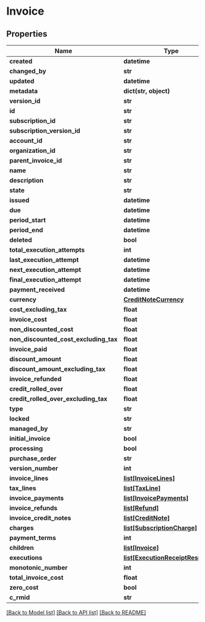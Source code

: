 # Invoice

## Properties
Name | Type | Description | Notes
------------ | ------------- | ------------- | -------------
**created** | **datetime** |  | [optional] 
**changed_by** | **str** |  | [optional] 
**updated** | **datetime** |  | [optional] 
**metadata** | **dict(str, object)** |  | [optional] 
**version_id** | **str** |  | [optional] 
**id** | **str** |  | [optional] 
**subscription_id** | **str** |  | [optional] 
**subscription_version_id** | **str** |  | [optional] 
**account_id** | **str** |  | 
**organization_id** | **str** |  | 
**parent_invoice_id** | **str** |  | [optional] 
**name** | **str** |  | [optional] 
**description** | **str** |  | [optional] 
**state** | **str** |  | 
**issued** | **datetime** |  | [optional] 
**due** | **datetime** |  | [optional] 
**period_start** | **datetime** |  | [optional] 
**period_end** | **datetime** |  | [optional] 
**deleted** | **bool** |  | 
**total_execution_attempts** | **int** |  | [optional] 
**last_execution_attempt** | **datetime** |  | [optional] 
**next_execution_attempt** | **datetime** |  | [optional] 
**final_execution_attempt** | **datetime** |  | [optional] 
**payment_received** | **datetime** |  | [optional] 
**currency** | [**CreditNoteCurrency**](CreditNoteCurrency.md) |  | 
**cost_excluding_tax** | **float** |  | 
**invoice_cost** | **float** |  | 
**non_discounted_cost** | **float** |  | [optional] 
**non_discounted_cost_excluding_tax** | **float** |  | [optional] 
**invoice_paid** | **float** |  | [optional] 
**discount_amount** | **float** |  | [optional] 
**discount_amount_excluding_tax** | **float** |  | [optional] 
**invoice_refunded** | **float** |  | [optional] 
**credit_rolled_over** | **float** |  | 
**credit_rolled_over_excluding_tax** | **float** |  | [optional] 
**type** | **str** |  | 
**locked** | **str** |  | [optional] 
**managed_by** | **str** |  | [optional] 
**initial_invoice** | **bool** |  | 
**processing** | **bool** |  | 
**purchase_order** | **str** |  | [optional] 
**version_number** | **int** |  | 
**invoice_lines** | [**list[InvoiceLines]**](InvoiceLines.md) |  | [optional] 
**tax_lines** | [**list[TaxLine]**](TaxLine.md) |  | [optional] 
**invoice_payments** | [**list[InvoicePayments]**](InvoicePayments.md) |  | [optional] 
**invoice_refunds** | [**list[Refund]**](Refund.md) |  | [optional] 
**invoice_credit_notes** | [**list[CreditNote]**](CreditNote.md) |  | [optional] 
**charges** | [**list[SubscriptionCharge]**](SubscriptionCharge.md) |  | [optional] 
**payment_terms** | **int** |  | [optional] 
**children** | [**list[Invoice]**](Invoice.md) |  | [optional] 
**executions** | [**list[ExecutionReceiptResponse]**](ExecutionReceiptResponse.md) |  | [optional] 
**monotonic_number** | **int** |  | [optional] 
**total_invoice_cost** | **float** |  | [optional] 
**zero_cost** | **bool** |  | [optional] 
**c_rmid** | **str** |  | [optional] 

[[Back to Model list]](../README.md#documentation-for-models) [[Back to API list]](../README.md#documentation-for-api-endpoints) [[Back to README]](../README.md)

